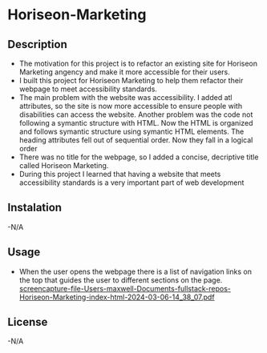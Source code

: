 # Horiseon-Marketing
## Description
- The motivation for this project is to refactor an existing site for Horiseon Marketing angency and make it more accessible for their users. 
- I built this project for Horiseon Marketing to help them refactor their webpage to meet accessibility standards.
- The main problem with the website was accessibility. I added atl attributes, so the site is now more accessible to ensure people with disabilities can access the website. Another problem was the code not following a symantic structure with HTML. Now the HTML is organized and follows symantic structure using symantic HTML elements. The heading attributes fell out of sequential order. Now they fall in a logical order
- There was no title for the webpage, so I added a concise, decriptive title called Horiseon Marketing.
- During this project I learned that having a website that meets accessibility standards is a very important part of web development
## Instalation 
-N/A
## Usage
- When the user opens the webpage there is a list of navigation links on the top that guides the user to different sections on the page.
[screencapture-file-Users-maxwell-Documents-fullstack-repos-Horiseon-Marketing-index-html-2024-03-06-14_38_07.pdf](https://github.com/maxwellmitchell93/Horiseon-Marketing/files/14516214/screencapture-file-Users-maxwell-Documents-fullstack-repos-Horiseon-Marketing-index-html-2024-03-06-14_38_07.pdf)
## License
-N/A

